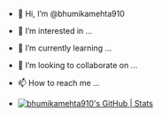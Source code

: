 - 👋 Hi, I’m @bhumikamehta910
- 👀 I’m interested in ...
- 🌱 I’m currently learning ...
- 💞️ I’m looking to collaborate on ...
- 📫 How to reach me ...

- [![bhumikamehta910's GitHub | Stats](https://stats.quine.sh/bhumikamehta910/github?theme=dark)](https://quine.sh?utm_source=widgets&utm_campaign=bhumikamehta910)
<!---
bhumikamehta910/bhumikamehta910 is a ✨ special ✨ repository because its `README.md` (this file) appears on your GitHub profile.
You can click the Preview link to take a look at your changes.
--->
